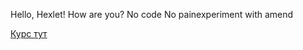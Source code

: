 Hello, Hexlet! How are you?
No code No painexperiment with amend

[Курс тут](https://ru.hexlet.io/my)